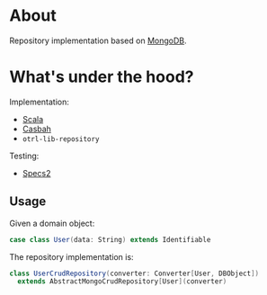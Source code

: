 # About

Repository implementation based on [MongoDB](https://www.mongodb.com/).

# What's under the hood?

Implementation:

- [Scala](http://www.scala-lang.org/)
- [Casbah](https://mongodb.github.io/casbah/)
- `otrl-lib-repository`

Testing:

- [Specs2](https://etorreborre.github.io/specs2/)

## Usage

Given a domain object:

```scala
case class User(data: String) extends Identifiable
```

The repository implementation is:

```scala
class UserCrudRepository(converter: Converter[User, DBObject])
  extends AbstractMongoCrudRepository[User](converter)
```
